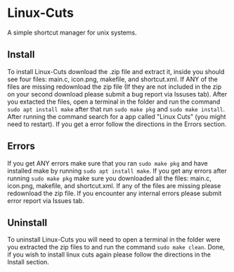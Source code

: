 # Linux-Cuts
A simple shortcut manager for unix systems.

## Install
To install Linux-Cuts download the .zip file and extract it, inside you should see four files: main.c, icon.png, makefile, and shortcut.xml. If ANY of the files are missing redownload the zip file (If they are not included in the zip on your second download please submit a bug report via Issuses tab). After you extacted the files, open a terminal in the folder and run the command `sudo apt install make` after that run `sudo make pkg` and `sudo make install`. After running the command search for a app called "Linux Cuts" (you might need to restart). If you get a error follow the directions in the Errors section.

## Errors
If you get ANY errors make sure that you ran `sudo make pkg` and have installed make by running `sudo apt install make`. If you get any errors after running `sudo make pkg` make sure you downloaded all the files: main.c, icon.png, makefile, and shortcut.xml. If any of the files are missing please redownload the zip file. If you encounter any internal errors please submit error report via Issues tab.

## Uninstall
To uninstall Linux-Cuts you will need to open a terminal in the folder were you extracted the zip files to and run the command `sudo make clean`. Done, if you wish to install linux cuts again please follow the directions in the Install section.
